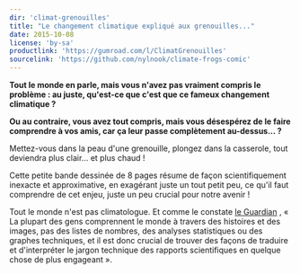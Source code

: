 ```yaml
---
dir: 'climat-grenouilles'
title: "Le changement climatique expliqué aux grenouilles..."
date: 2015-10-08
license: 'by-sa'
productlink: 'https://gumroad.com/l/ClimatGrenouilles'
sourcelink: 'https://github.com/nylnook/climate-frogs-comic'
---
```


**Tout le monde en parle, mais vous n'avez pas vraiment compris le problème : au juste, qu'est-ce que c'est que ce fameux changement climatique ?**

**Ou au contraire, vous avez tout compris, mais vous désespérez de le faire comprendre à vos amis, car ça leur passe complètement au-dessus... ?**

Mettez-vous dans la peau d'une grenouille, plongez dans la casserole, tout deviendra plus clair... et plus chaud !

Cette petite bande dessinée de 8 pages résume de façon scientifiquement inexacte et approximative, en exagérant juste un tout petit peu, ce qu'il faut comprendre de cet enjeu, juste un peu crucial pour notre avenir !

Tout le monde n'est pas climatologue. Et comme le constate [le Guardian](http://www.theguardian.com/sustainable-business/2015/jul/06/12-tools-for-communicating-climate-change-more-effectively) , « La plupart des gens comprennent le monde à travers des histoires et des images, pas des listes de nombres, des analyses statistiques ou des graphes techniques, et il est donc crucial de trouver des façons de traduire et d'interpréter le jargon technique des rapports scientifiques en quelque chose de plus engageant ».
